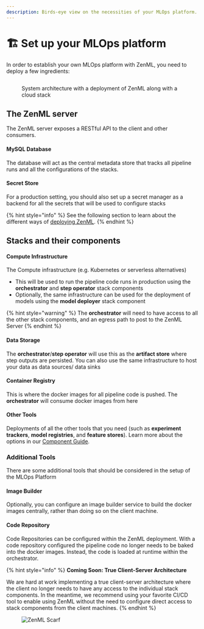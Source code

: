 ```yaml
---
description: Birds-eye view on the necessities of your MLOps platform.
---
```


# 🏗 Set up your MLOps platform

In order to establish your own MLOps platform with ZenML, you need to deploy a few ingredients:

<figure><img src="../../.gitbook/assets/SystemArchitecture.png" alt=""><figcaption><p>System architecture with a deployment of ZenML along with a cloud stack</p></figcaption></figure>

## The ZenML server

The ZenML server exposes a RESTful API to the client and other consumers.

#### **MySQL** **Database**

The database will act as the central metadata store that tracks all pipeline runs and all the configurations of the
stacks.

#### Secret Store

For a production setting, you should also set up a secret manager as a backend for all the secrets that will be used to
configure stacks

{% hint style="info" %}
See the following section to learn about the different ways of [deploying ZenML](deploy-zenml/deploy-zenml.md).
{% endhint %}

## Stacks and their components

#### Compute Infrastructure

The Compute infrastructure (e.g. Kubernetes or serverless alternatives)

* This will be used to run the pipeline code runs in production using the **orchestrator** and **step operator** stack
  components
* Optionally, the same infrastructure can be used for the deployment of models using the **model deployer** stack
  component

{% hint style="warning" %}
The **orchestrator** will need to have access to all the other stack components, and an egress path to post to the ZenML
Server
{% endhint %}

#### Data Storage

The **orchestrator**/**step operator** will use this as the **artifact store** where step outputs are persisted. You can
also use the same infrastructure to host your data as data sources/ data sinks

#### Container Registry

This is where the docker images for all pipeline code is pushed. The **orchestrator** will consume docker images from
here

#### Other Tools

Deployments of all the other tools that you need (such as **experiment trackers**, **model registries**, and **feature
stores**). Learn more about the options in our [Component Guide](../../user-guide/component-guide/component-guide.md).

### Additional Tools

There are some additional tools that should be considered in the setup of the MLOps Platform

#### Image Builder

Optionally, you can configure an image builder service to build the docker images centrally, rather than doing so on the
client machine.

#### Code Repository

Code Repositories can be configured within the ZenML deployment. With a code repository configured the pipeline code no
longer needs to be baked into the docker images. Instead, the code is loaded at runtime within the orchestrator.

{% hint style="info" %}
**Coming Soon: True Client-Server Architecture**

We are hard at work implementing a true client-server architecture where the client no longer needs to have any access
to the individual stack components. In the meantime, we recommend using your favorite CI/CD tool to enable using ZenML
without the need to configure direct access to stack components from the client machines.
{% endhint %}

<!-- For scarf -->
<figure><img alt="ZenML Scarf" referrerpolicy="no-referrer-when-downgrade" src="https://static.scarf.sh/a.png?x-pxid=f0b4f458-0a54-4fcd-aa95-d5ee424815bc" /></figure>
